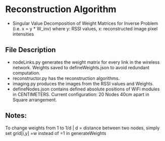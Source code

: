 # Reconstruction Algorithm

* Singular Value Decomposition of Weight Matrices for Inverse Problem (i.e. x = y * W_inv) where y: RSSI values, x: reconstructed image pixel intensities

## File Description

* nodeLinks.py generates the weight matrix for every link in the wireless network. Weights saved to defineWeights.json to avoid redundant computation. 
* reconstructor.py has the reconstruction algorithms.
* imaging.py produces the images from the RSSI values and Weights.
* defineNodes.json contains defined absolute positions of WiFi modules in CENTIMETERS. Current configuration: 20 Nodes 40cm apart in Square arrangement.

## Notes:
To change weights from 1 to 1/d | d = distance between two nodes, simply set grid[i,y] =w instead of =1 in generateWeights
